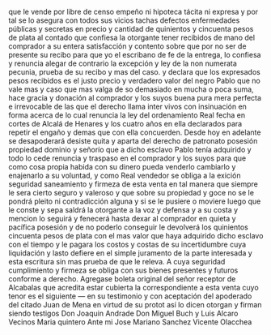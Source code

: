 que le vende por libre de censo empeño ni hipoteca tácita ni expresa y por tal se lo asegura con todos sus vicios tachas defectos enfermedades públicas y secretas en precio y cantidad de quinientos y cincuenta pesos de plata al contado que confiesa la otorgante tener recibidos de mano del comprador a su entera satisfacción y contento sobre que por no ser de presente su recibo para que yo el escribano de fe de la entrega, lo confiesa y renuncia alegar de contrario la excepción y ley de la non numerata pecunia, prueba de su recibo y mas del caso. y declara que los expresados pesos recibidos es el justo precio y verdadero valor del negro Pablo que no vale mas y caso que mas valga de so demasiado en mucha o poca suma, hace gracia y donación al comprador y los suyos buena pura mera perfecta e irrevocable de las que el derecho llama inter vivos con insinuación en forma acerca de lo cual renuncia la ley del ordenamiento Real fecha en cortes de Alcalá de Henares y los cuatro años en ella declarados para repetir el engaño y demas que con ella concuerden. Desde hoy en adelante se desapoderará desiste quita y aparta del derecho de patronato posesión propiedad dominio y señorío que a dicho esclavo Pablo tenía adquirido y todo lo cede renuncia y traspaso en el comprador y los suyos para que como cosa propia habida con su dinero pueda venderlo cambiarlo y enajenarlo a su voluntad, y como Real vendedor se obliga a la exición seguridad saneamiento y firmeza de esta venta en tal manera que siempre le sera cierto seguro y valeroso y que sobre su propiedad y goce no se le pondrá pleito ni contradicción alguna y si se le pusiere o moviere luego que le conste y sepa saldrá la otorgante a la voz y defensa y a su costa y mencion lo seguirá y fenecerá hasta dexar al comprador en quieta y pacífica posesión y de no poderlo conseguir le devolverá los quinientos cincuenta pesos de plata con el mas valor que haya adquirido dicho esclavo con el tiempo y le pagara los costos y costas de su incertidumbre cuya liquidación y lasto defiere en el simple juramento de la parte interesada y esta escritura sin mas prueba de que le releva. A cuya seguridad cumplimiento y firmeza se obliga con sus bienes presentes y futuros conforme a derecho. Agregase boleta original del señor receptor de Alcabalas que acredita estar cubierta la correspondiente a esta venta cuyo tenor es el siguiente — en su testimonio y con aceptación del apoderado del citado Juan de Mena en virtud de su protot así lo dicen otorgan y firman siendo testigos Don Joaquin Andrade Don Miguel Buch y Luis Alcaro Vecinos
Maria quintero
Ante mi
Jose Mariano Sanchez
Vicente Olacchea